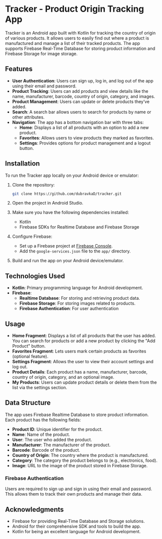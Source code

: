 # Tracker - Product Origin Tracking App

Tracker is an Android app built with Kotlin for tracking the country of origin of various products. It allows users to easily find out where a product is manufactured and manage a list of their tracked products. The app supports Firebase Real-Time Database for storing product information and Firebase Storage for image storage.

## Features

- **User Authentication**: Users can sign up, log in, and log out of the app using their email and password.
- **Product Tracking**: Users can add products and view details like the name, manufacturer, barcode, country of origin, category, and images.
- **Product Management**: Users can update or delete products they’ve added.
- **Search**: A search bar allows users to search for products by name or other attributes.
- **Navigation**: The app has a bottom navigation bar with three tabs:
    - **Home**: Displays a list of all products with an option to add a new product.
    - **Favorites**: Allows users to view products they marked as favorites.
    - **Settings**: Provides options for product management and a logout button.

## Installation

To run the Tracker app locally on your Android device or emulator:

1. Clone the repository:
    ```bash
    git clone https://github.com/dubravkaD/tracker.git
    ```

2. Open the project in Android Studio.

3. Make sure you have the following dependencies installed:
    - Kotlin
    - Firebase SDKs for Realtime Database and Firebase Storage

4. Configure Firebase:
    - Set up a Firebase project at [Firebase Console](https://console.firebase.google.com/).
    - Add the `google-services.json` file to the `app/` directory.

5. Build and run the app on your Android device/emulator.

## Technologies Used

- **Kotlin**: Primary programming language for Android development.
- **Firebase**:
    - **Realtime Database**: For storing and retrieving product data.
    - **Firebase Storage**: For storing images related to products.
    - **Firebase Authentication**: For user authentication

## Usage

- **Home Fragment**: Displays a list of all products that the user has added. You can search for products or add a new product by clicking the "Add Product" button.
- **Favorites Fragment**: Lets users mark certain products as favorites (optional feature).
- **Settings Fragment**: Allows the user to view their account settings and log out.
- **Product Details**: Each product has a name, manufacturer, barcode, country of origin, category, and an optional image.
- **My Products**: Users can update product details or delete them from the list via the settings section.

## Data Structure

The app uses Firebase Realtime Database to store product information. Each product has the following fields:

- **Product ID**: Unique identifier for the product.
- **Name**: Name of the product.
- **User**: The user who added the product.
- **Manufacturer**: The manufacturer of the product.
- **Barcode**: Barcode of the product.
- **Country of Origin**: The country where the product is manufactured.
- **Category**: The category the product belongs to (e.g., electronics, food).
- **Image**: URL to the image of the product stored in Firebase Storage.

### Firebase Authentication

Users are required to sign up and sign in using their email and password. This allows them to track their own products and manage their data.

## Acknowledgments

- Firebase for providing Real-Time Database and Storage solutions.
- Android for their comprehensive SDK and tools to build the app.
- Kotlin for being an excellent language for Android development.